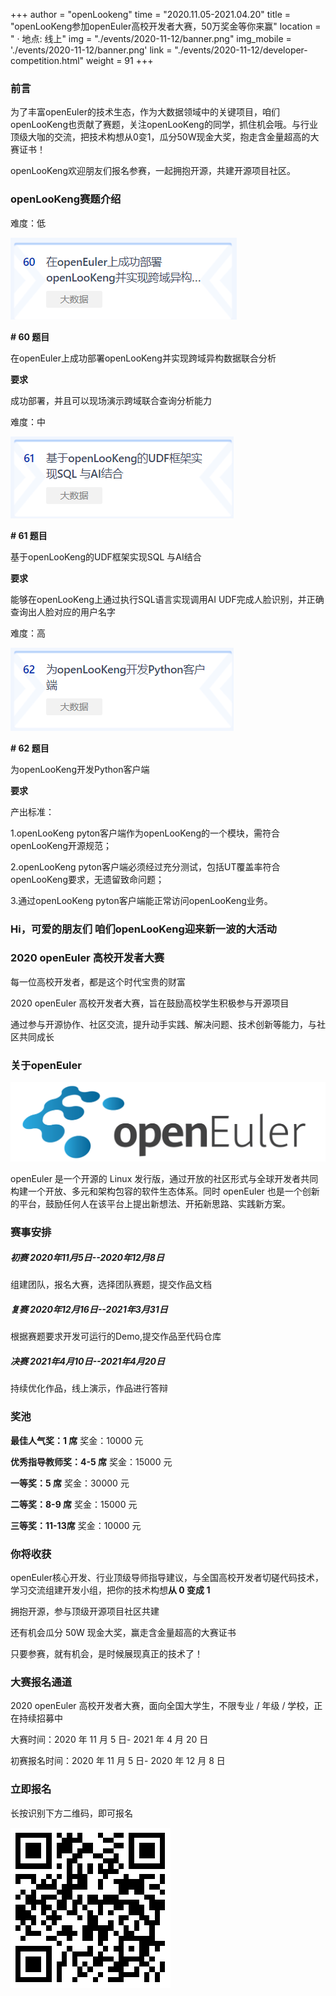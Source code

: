 +++ 
author = "openLookeng"
time = "2020.11.05-2021.04.20" 
title = "openLooKeng参加openEuler高校开发者大赛，50万奖金等你来赢" 
location = " · 地点: 线上" 
img = "./events/2020-11-12/banner.png" 
img_mobile = './events/2020-11-12/banner.png'
link = "./events/2020-11-12/developer-competition.html"
weight = 91
+++

### 前言

为了丰富openEuler的技术生态，作为大数据领域中的关键项目，咱们openLooKeng也贡献了赛题，关注openLooKeng的同学，抓住机会哦。与行业顶级大咖的交流，把技术构想从0变1，瓜分50W现金大奖，抱走含金量超高的大赛证书！

openLooKeng欢迎朋友们报名参赛，一起拥抱开源，共建开源项目社区。

### openLooKeng赛题介绍

<p class="mng-20">难度：低</p>

<img src="./detail1.png">

<strong> # 60 题目</strong>

在openEuler上成功部署openLooKeng并实现跨域异构数据联合分析

<strong>要求</strong>

成功部署，并且可以现场演示跨域联合查询分析能力

<p class="mng-20">难度：中</p>

<img src="./detail2.png">

<strong> # 61 题目</strong>

基于openLooKeng的UDF框架实现SQL 与AI结合

<strong>要求</strong>

能够在openLooKeng上通过执行SQL语言实现调用AI UDF完成人脸识别，并正确查询出人脸对应的用户名字

<p class="mng-20">难度：高</p>

<img src="./detail3.png">

<strong> # 62 题目</strong>

为openLooKeng开发Python客户端

<strong>要求</strong>

产出标准：

1.openLooKeng pyton客户端作为openLooKeng的一个模块，需符合openLooKeng开源规范；

2.openLooKeng pyton客户端必须经过充分测试，包括UT覆盖率符合openLooKeng要求，无遗留致命问题；

3.通过openLooKeng pyton客户端能正常访问openLooKeng业务。

### Hi，可爱的朋友们 咱们openLooKeng迎来新一波的大活动

### 2020 openEuler 高校开发者大赛

每一位高校开发者，都是这个时代宝贵的财富

2020 openEuler 高校开发者大赛，旨在鼓励高校学生积极参与开源项目

通过参与开源协作、社区交流，提升动手实践、解决问题、技术创新等能力，与社区共同成长

### 关于openEuler 

<img src="./detail4.png">

openEuler 是一个开源的 Linux 发行版，通过开放的社区形式与全球开发者共同构建一个开放、多元和架构包容的软件生态体系。同时 openEuler 也是一个创新的平台，鼓励任何人在该平台上提出新想法、开拓新思路、实践新方案。

### 赛事安排

##### <strong>初赛 2020年11月5日--2020年12月8日</strong>

组建团队，报名大赛，选择团队赛题，提交作品文档

##### <strong>复赛 2020年12月16日--2021年3月31日</strong>

根据赛题要求开发可运行的Demo,提交作品至代码仓库

##### <strong>决赛 2021年4月10日--2021年4月20日</strong>

持续优化作品，线上演示，作品进行答辩

### 奖池

<strong>最佳人气奖：1 席</strong>
奖金：10000 元

<strong>优秀指导教师奖：4-5 席</strong>
奖金：15000 元

<strong>一等奖：5 席</strong>
奖金：30000 元

<strong>二等奖：8-9 席</strong>
奖金：15000 元

<strong>三等奖：11-13席</strong>
奖金：10000 元

### 你将收获


openEuler核心开发、行业顶级导师指导建议，与全国高校开发者切磋代码技术，学习交流组建开发小组，把你的技术构想<strong>从 0 变成 1</strong>

拥抱开源，参与顶级开源项目社区共建

还有机会瓜分 50W 现金大奖，赢走含金量超高的大赛证书

只要参赛，就有机会，是时候展现真正的技术了！

### 大赛报名通道

2020 openEuler 高校开发者大赛，面向全国大学生，不限专业 / 年级 / 学校，正在持续招募中

大赛时间：2020 年 11 月 5 日- 2021 年 4 月 20 日

初赛报名时间：2020 年 11 月 5 日- 2020 年 12 月 8 日

### 立即报名
长按识别下方二维码，即可报名

<img src="./detail5.png">

